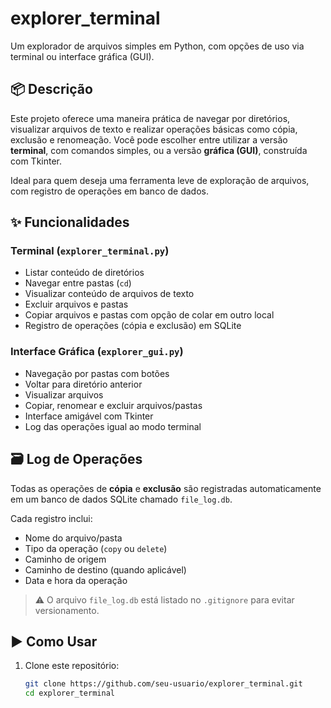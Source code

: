 # explorer_terminal

Um explorador de arquivos simples em Python, com opções de uso via terminal ou interface gráfica (GUI).

## 📦 Descrição

Este projeto oferece uma maneira prática de navegar por diretórios, visualizar arquivos de texto e realizar operações básicas como cópia, exclusão e renomeação. Você pode escolher entre utilizar a versão **terminal**, com comandos simples, ou a versão **gráfica (GUI)**, construída com Tkinter.

Ideal para quem deseja uma ferramenta leve de exploração de arquivos, com registro de operações em banco de dados.

## ✨ Funcionalidades

### Terminal (`explorer_terminal.py`)
- Listar conteúdo de diretórios
- Navegar entre pastas (`cd`)
- Visualizar conteúdo de arquivos de texto
- Excluir arquivos e pastas
- Copiar arquivos e pastas com opção de colar em outro local
- Registro de operações (cópia e exclusão) em SQLite

### Interface Gráfica (`explorer_gui.py`)
- Navegação por pastas com botões
- Voltar para diretório anterior
- Visualizar arquivos
- Copiar, renomear e excluir arquivos/pastas
- Interface amigável com Tkinter
- Log das operações igual ao modo terminal

## 🗃️ Log de Operações

Todas as operações de **cópia** e **exclusão** são registradas automaticamente em um banco de dados SQLite chamado `file_log.db`.

Cada registro inclui:
- Nome do arquivo/pasta
- Tipo da operação (`copy` ou `delete`)
- Caminho de origem
- Caminho de destino (quando aplicável)
- Data e hora da operação

> ⚠️ O arquivo `file_log.db` está listado no `.gitignore` para evitar versionamento.

## ▶️ Como Usar

1. Clone este repositório:
   ```bash
   git clone https://github.com/seu-usuario/explorer_terminal.git
   cd explorer_terminal
